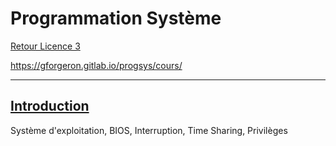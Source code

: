 # Programmation Système

[Retour Licence 3](https://mcheungsen.github.io/licence3/ "Licence 3")

https://gforgeron.gitlab.io/progsys/cours/

---- 

## [Introduction](progsys1.md)
Système d'exploitation, BIOS, Interruption, Time Sharing, Privilèges